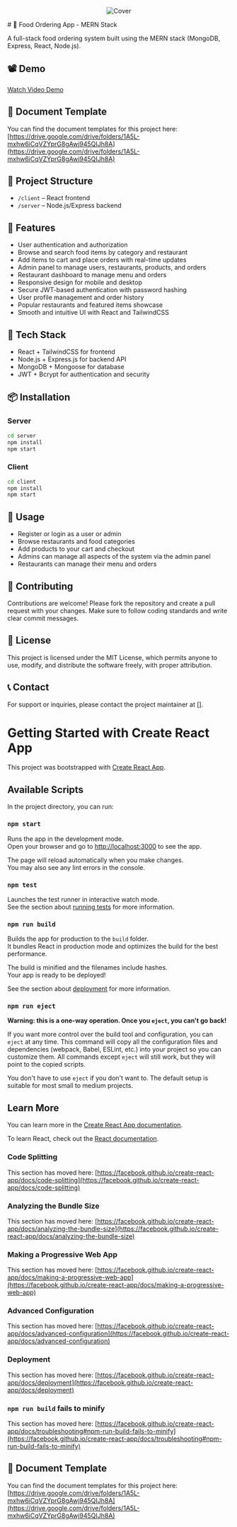 <p align="center">
  <img src="./images/Cover.png" alt="Cover"/>
</p>
# 🍔 Food Ordering App - MERN Stack

A full-stack food ordering system built using the MERN stack (MongoDB, Express, React, Node.js).

## 📽 Demo

[Watch Video Demo](https://youtu.be/ntOTdudM9wE) <!-- Replace with real video link if available -->

## 📄 Document Template

You can find the document templates for this project here:  
[https://drive.google.com/drive/folders/1A5L-mxhw6iCqVZYprG8gAwj945QIJh8A](https://drive.google.com/drive/folders/1A5L-mxhw6iCqVZYprG8gAwj945QIJh8A)

## 📁 Project Structure

- `/client` – React frontend
- `/server` – Node.js/Express backend

## 🚀 Features

- User authentication and authorization
- Browse and search food items by category and restaurant
- Add items to cart and place orders with real-time updates
- Admin panel to manage users, restaurants, products, and orders
- Restaurant dashboard to manage menu and orders
- Responsive design for mobile and desktop
- Secure JWT-based authentication with password hashing
- User profile management and order history
- Popular restaurants and featured items showcase
- Smooth and intuitive UI with React and TailwindCSS

## 🧪 Tech Stack

- React + TailwindCSS for frontend
- Node.js + Express.js for backend API
- MongoDB + Mongoose for database
- JWT + Bcrypt for authentication and security

## 📦 Installation

### Server

```bash
cd server
npm install
npm start
```

### Client

```bash
cd client
npm install
npm start
```

## 📖 Usage

- Register or login as a user or admin
- Browse restaurants and food categories
- Add products to your cart and checkout
- Admins can manage all aspects of the system via the admin panel
- Restaurants can manage their menu and orders

## 🤝 Contributing

Contributions are welcome! Please fork the repository and create a pull request with your changes. Make sure to follow coding standards and write clear commit messages.

## 📄 License

This project is licensed under the MIT License, which permits anyone to use, modify, and distribute the software freely, with proper attribution.

## 📞 Contact

For support or inquiries, please contact the project maintainer at [].


# Getting Started with Create React App

This project was bootstrapped with [Create React App](https://github.com/facebook/create-react-app).

## Available Scripts

In the project directory, you can run:

### `npm start`

Runs the app in the development mode.\
Open your browser and go to [http://localhost:3000](http://localhost:3000) to see the app.

The page will reload automatically when you make changes.\
You may also see any lint errors in the console.

### `npm test`

Launches the test runner in interactive watch mode.\
See the section about [running tests](https://facebook.github.io/create-react-app/docs/running-tests) for more information.

### `npm run build`

Builds the app for production to the `build` folder.\
It bundles React in production mode and optimizes the build for the best performance.

The build is minified and the filenames include hashes.\
Your app is ready to be deployed!

See the section about [deployment](https://facebook.github.io/create-react-app/docs/deployment) for more information.

### `npm run eject`

**Warning: this is a one-way operation. Once you `eject`, you can't go back!**

If you want more control over the build tool and configuration, you can `eject` at any time. This command will copy all the configuration files and dependencies (webpack, Babel, ESLint, etc.) into your project so you can customize them. All commands except `eject` will still work, but they will point to the copied scripts.

You don't have to use `eject` if you don't want to. The default setup is suitable for most small to medium projects.

## Learn More

You can learn more in the [Create React App documentation](https://facebook.github.io/create-react-app/docs/getting-started).

To learn React, check out the [React documentation](https://reactjs.org/).

### Code Splitting

This section has moved here: [https://facebook.github.io/create-react-app/docs/code-splitting](https://facebook.github.io/create-react-app/docs/code-splitting)

### Analyzing the Bundle Size

This section has moved here: [https://facebook.github.io/create-react-app/docs/analyzing-the-bundle-size](https://facebook.github.io/create-react-app/docs/analyzing-the-bundle-size)

### Making a Progressive Web App

This section has moved here: [https://facebook.github.io/create-react-app/docs/making-a-progressive-web-app](https://facebook.github.io/create-react-app/docs/making-a-progressive-web-app)

### Advanced Configuration

This section has moved here: [https://facebook.github.io/create-react-app/docs/advanced-configuration](https://facebook.github.io/create-react-app/docs/advanced-configuration)

### Deployment

This section has moved here: [https://facebook.github.io/create-react-app/docs/deployment](https://facebook.github.io/create-react-app/docs/deployment)

### `npm run build` fails to minify

This section has moved here: [https://facebook.github.io/create-react-app/docs/troubleshooting#npm-run-build-fails-to-minify](https://facebook.github.io/create-react-app/docs/troubleshooting#npm-run-build-fails-to-minify)

## 📄 Document Template

You can find the document templates for this project here:  
[https://drive.google.com/drive/folders/1A5L-mxhw6iCqVZYprG8gAwj945QIJh8A](https://drive.google.com/drive/folders/1A5L-mxhw6iCqVZYprG8gAwj945QIJh8A)
 
